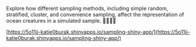 Explore how different sampling methods, including simple random, stratified, cluster, and convenience sampling, affect the representation of ocean creatures in a simulated sample. 🐠🪼🐋🐢

[https://5o11jj-katie0burak.shinyapps.io/sampling-shiny-app/](https://5o11jj-katie0burak.shinyapps.io/sampling-shiny-app/)
